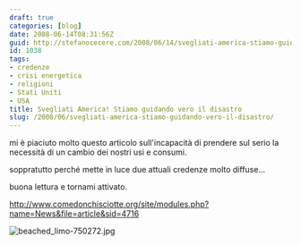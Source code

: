 ```yaml
---
draft: true
categories: [blog]
date: 2008-06-14T08:31:56Z
guid: http://stefanocecere.com/2008/06/14/svegliati-america-stiamo-guidando-vero-il-disastro/
id: 1038
tags:
- credenze
- crisi energetica
- religioni
- Stati Uniti
- USA
title: Svegliati America! Stiamo guidando vero il disastro
slug: /2008/06/svegliati-america-stiamo-guidando-vero-il-disastro/
---
```


mi è piaciuto molto questo articolo sull'incapacità di prendere sul serio la necessità di un cambio dei nostri usi e consumi.
  
soppratutto perché mette in luce due attuali credenze molto diffuse…
  
buona lettura e tornami attivato.

<a href="http://www.comedonchisciotte.org/site/modules.php?name=News&file=article&sid=4716" target="_blank">http://www.comedonchisciotte.org/site/modules.php?name=News&file=article&sid=4716</p> 

<p>
  <img src='http://stefanocecere.com/wp-content/uploads/sites/3/2008/06/beached_limo-750272.jpg' alt='beached_limo-750272.jpg' /></a>
</p>